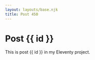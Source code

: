 ```yaml
---
layout: layouts/base.njk
title: Post 450
---
```


# Post {{ id }}

This is post {{ id }} in my Eleventy project.
